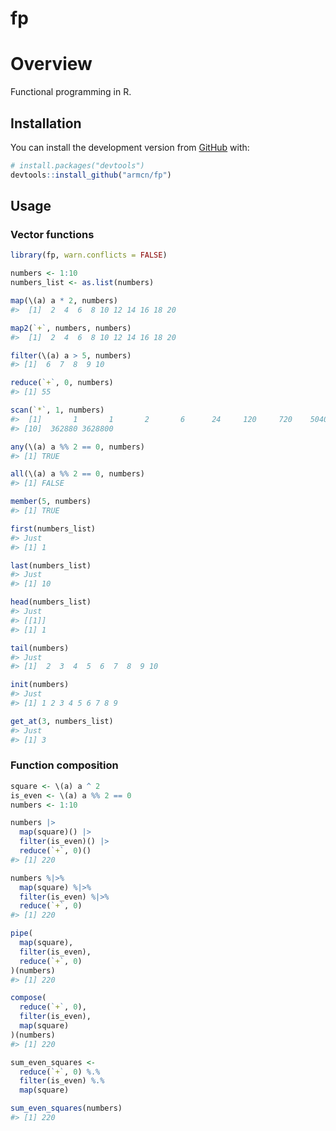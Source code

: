 
<!-- README.md is generated from README.Rmd. Please edit that file -->

# fp

# Overview

Functional programming in R.

## Installation

You can install the development version from
[GitHub](https://github.com/) with:

``` r
# install.packages("devtools")
devtools::install_github("armcn/fp")
```

## Usage

### Vector functions

``` r
library(fp, warn.conflicts = FALSE)

numbers <- 1:10
numbers_list <- as.list(numbers)

map(\(a) a * 2, numbers)
#>  [1]  2  4  6  8 10 12 14 16 18 20

map2(`+`, numbers, numbers)
#>  [1]  2  4  6  8 10 12 14 16 18 20

filter(\(a) a > 5, numbers)
#> [1]  6  7  8  9 10

reduce(`+`, 0, numbers)
#> [1] 55

scan(`*`, 1, numbers)
#>  [1]       1       1       2       6      24     120     720    5040   40320
#> [10]  362880 3628800

any(\(a) a %% 2 == 0, numbers)
#> [1] TRUE

all(\(a) a %% 2 == 0, numbers)
#> [1] FALSE

member(5, numbers)
#> [1] TRUE

first(numbers_list)
#> Just
#> [1] 1

last(numbers_list)
#> Just
#> [1] 10

head(numbers_list)
#> Just
#> [[1]]
#> [1] 1

tail(numbers)
#> Just
#> [1]  2  3  4  5  6  7  8  9 10

init(numbers)
#> Just
#> [1] 1 2 3 4 5 6 7 8 9

get_at(3, numbers_list)
#> Just
#> [1] 3
```

### Function composition

``` r
square <- \(a) a ^ 2
is_even <- \(a) a %% 2 == 0
numbers <- 1:10

numbers |> 
  map(square)() |>
  filter(is_even)() |>
  reduce(`+`, 0)()
#> [1] 220

numbers %|>% 
  map(square) %|>% 
  filter(is_even) %|>% 
  reduce(`+`, 0)
#> [1] 220

pipe(
  map(square), 
  filter(is_even), 
  reduce(`+`, 0)
)(numbers)
#> [1] 220

compose(
  reduce(`+`, 0),
  filter(is_even),
  map(square)
)(numbers)
#> [1] 220

sum_even_squares <- 
  reduce(`+`, 0) %.% 
  filter(is_even) %.%
  map(square)

sum_even_squares(numbers)
#> [1] 220
```
